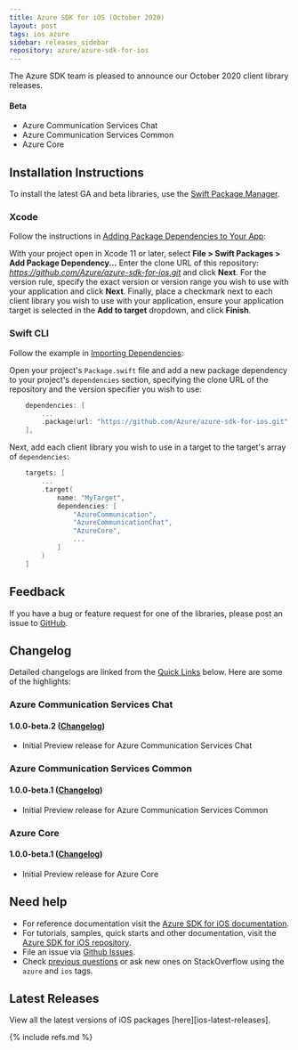 ```yaml
---
title: Azure SDK for iOS (October 2020)
layout: post
tags: ios azure
sidebar: releases_sidebar
repository: azure/azure-sdk-for-ios
---
```


The Azure SDK team is pleased to announce our October 2020 client library releases.

#### Beta

- Azure Communication Services Chat
- Azure Communication Services Common
- Azure Core

## Installation Instructions

To install the latest GA and beta libraries, use the [Swift Package Manager](https://swift.org/package-manager/).

### Xcode

Follow the instructions in [Adding Package Dependencies to Your App](https://developer.apple.com/documentation/xcode/adding_package_dependencies_to_your_app):

With your project open in Xcode 11 or later, select **File > Swift Packages > Add Package Dependency...** Enter the clone URL of this repository: *https://github.com/Azure/azure-sdk-for-ios.git* and click **Next**. For the version rule, specify the exact version or version range you wish to use with your application and click **Next**. Finally, place a checkmark next to each client library you wish to use with your application, ensure your application target is selected in the **Add to target** dropdown, and click **Finish**.

### Swift CLI

Follow the example in [Importing Dependencies](https://swift.org/package-manager/#importing-dependencies):

Open your project's `Package.swift` file and add a new package dependency to your project's `dependencies` section, specifying the clone URL of the repository and the version specifier you wish to use:

```swift
    dependencies: [
        ...
        .package(url: "https://github.com/Azure/azure-sdk-for-ios.git", from: "1.0.0-beta.2")
    ],
```

Next, add each client library you wish to use in a target to the target's array of `dependencies`:

```swift
    targets: [
        ...
        .target(
            name: "MyTarget",
            dependencies: [
                "AzureCommunication",
                "AzureCommunicationChat",
                "AzureCore",
                ...
            ]
        )
    ]
```

## Feedback

If you have a bug or feature request for one of the libraries, please post an issue to [GitHub](https://github.com/azure/azure-sdk-for-ios/issues).

## Changelog

Detailed changelogs are linked from the [Quick Links](#quick-links) below. Here are some of the highlights:

### Azure Communication Services Chat

#### 1.0.0-beta.2 ([Changelog](https://github.com/Azure/azure-sdk-for-ios/blob/1.0.0-beta.2/CHANGELOG.md#100-beta2-2020-10-05))

- Initial Preview release for Azure Communication Services Chat

### Azure Communication Services Common

#### 1.0.0-beta.1 ([Changelog](https://github.com/Azure/azure-sdk-for-ios/blob/1.0.0-beta.2/CHANGELOG.md#100-beta1-2020-09-21))

- Initial Preview release for Azure Communication Services Common

### Azure Core

#### 1.0.0-beta.1 ([Changelog](https://github.com/Azure/azure-sdk-for-ios/blob/1.0.0-beta.2/CHANGELOG.md#100-beta1-2020-09-21))

- Initial Preview release for Azure Core

## Need help

- For reference documentation visit the [Azure SDK for iOS documentation](https://azure.github.io/azure-sdk-for-ios/).
- For tutorials, samples, quick starts and other documentation, visit the [Azure SDK for iOS repository](https://github.com/azure/azure-sdk-for-ios/).
- File an issue via [Github Issues](https://github.com/Azure/azure-sdk-for-ios/issues/new/choose).
- Check [previous questions](https://stackoverflow.com/questions/tagged/azure+ios) or ask new ones on
 StackOverflow using the `azure` and `ios` tags.

## Latest Releases

View all the latest versions of iOS packages [here][ios-latest-releases].

{% include refs.md %}